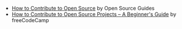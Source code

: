 - [How to Contribute to Open Source](https://opensource.guide/how-to-contribute/) by Open Source Guides
- [How to Contribute to Open Source Projects – A Beginner's Guide](https://www.freecodecamp.org/news/how-to-contribute-to-open-source-projects-beginners-guide/) by freeCodeCamp
